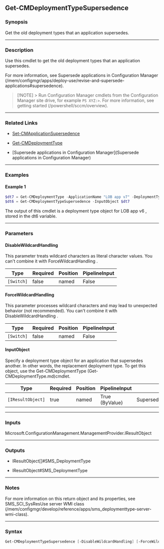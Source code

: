 Get-CMDeploymentTypeSupersedence
--------------------------------




### Synopsis
Get the old deployment types that an application supersedes.



---


### Description

Use this cmdlet to get the old deployment types that an application supersedes.



For more information, see Supersede applications in Configuration Manager (/mem/configmgr/apps/deploy-use/revise-and-supersede-applications#supersedence).



> [!NOTE] > Run Configuration Manager cmdlets from the Configuration Manager site drive, for example `PS XYZ:>`. For more information, see getting started (/powershell/sccm/overview).



---


### Related Links
* [Set-CMApplicationSupersedence](Set-CMApplicationSupersedence)



* [Get-CMDeploymentType](Get-CMDeploymentType)



* [Supersede applications in Configuration Manager](Supersede applications in Configuration Manager)





---


### Examples
#### Example 1
```PowerShell
$dt7 = Get-CMDeploymentType -ApplicationName "LOB app v7" -DeploymentTypeName "Install"
$dt6 = Get-CMDeploymentTypeSupersedence -InputObject $dt7
```
The output of this cmdlet is a deployment type object for LOB app v6 , stored in the dt6 variable.


---


### Parameters
#### **DisableWildcardHandling**

This parameter treats wildcard characters as literal character values. You can't combine it with ForceWildcardHandling .






|Type      |Required|Position|PipelineInput|
|----------|--------|--------|-------------|
|`[Switch]`|false   |named   |False        |



#### **ForceWildcardHandling**

This parameter processes wildcard characters and may lead to unexpected behavior (not recommended). You can't combine it with DisableWildcardHandling .






|Type      |Required|Position|PipelineInput|
|----------|--------|--------|-------------|
|`[Switch]`|false   |named   |False        |



#### **InputObject**

Specify a deployment type object for an application that supersedes another. In other words, the replacement deployment type. To get this object, use the Get-CMDeploymentType (Get-CMDeploymentType.md)cmdlet.






|Type             |Required|Position|PipelineInput |Aliases                  |
|-----------------|--------|--------|--------------|-------------------------|
|`[IResultObject]`|true    |named   |True (ByValue)|SupersedingDeploymentType|





---


### Inputs
Microsoft.ConfigurationManagement.ManagementProvider.IResultObject





---


### Outputs
* IResultObject[]#SMS_DeploymentType


* IResultObject#SMS_DeploymentType






---


### Notes
For more information on this return object and its properties, see SMS_SCI_SysResUse server WMI class (/mem/configmgr/develop/reference/apps/sms_deploymenttype-server-wmi-class).



---


### Syntax
```PowerShell
Get-CMDeploymentTypeSupersedence [-DisableWildcardHandling] [-ForceWildcardHandling] -InputObject <IResultObject> [<CommonParameters>]
```
